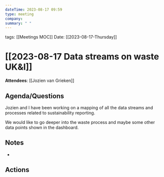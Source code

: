 ```yaml
---
dateTime: 2023-08-17 09:59
type: meeting
company: 
summary: " "
---
```

tags: [[Meetings MOC]]
Date: [[2023-08-17-Thursday]]

# [[2023-08-17 Data streams on waste UK&I]]

**Attendees**: 
[[Jozien van Grieken]]

## Agenda/Questions
Jozien and I have been working on a mapping of all the data streams and processes related to sustainability reporting.

We would like to go deeper into the waste process and maybe some other data points shown in the dashboard.

## Notes
- 

## Actions

